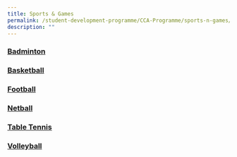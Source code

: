 ```yaml
---
title: Sports & Games
permalink: /student-development-programme/CCA-Programme/sports-n-games/
description: ""
---
```


### [Badminton](/cca-programme/Sports-and-Games/badminton/)
### [Basketball](/cca-programme/Sports-and-Games/basketball/)
### [Football](/cca-programme/Sports-and-Games/football/)
### [Netball](/cca-programme/Sports-and-Games/netball/)
### [Table Tennis](/cca-programme/Sports-and-Games/table-tennis/)
### [Volleyball](/cca-programme/Sports-and-Games/volleyball/)
